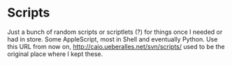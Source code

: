 Scripts
=======

Just a bunch of random scripts or scriptlets (?) for things once I needed or had in store. Some AppleScript, most in Shell and eventually Python. Use this URL from now on, http://caio.ueberalles.net/svn/scripts/ used to be the original place where I kept these.
